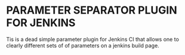 PARAMETER SEPARATOR PLUGIN FOR JENKINS
======================================

Tis is a dead simple parameter plugin for Jenkins CI that allows one to clearly different sets of of parameters on a jenkins build page.
